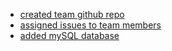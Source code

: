 - [created team github repo](https://github.com/zuri-training/Proj_team_17_my_cms)
- [assigned issues to team members](https://github.com/zuri-training/Proj_team_17_my_cms/issues)
- [added mySQL database](https://github.com/zuri-training/Proj_team_17_my_cms/blob/main/Backend/web_maker/web_maker/settings.py)
